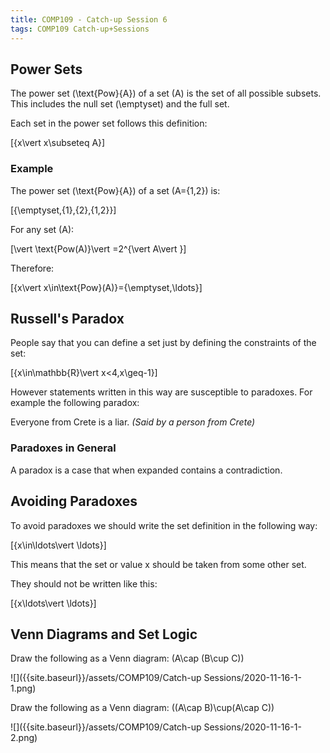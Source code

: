 ```yaml
---
title: COMP109 - Catch-up Session 6
tags: COMP109 Catch-up+Sessions
---
```

## Power Sets
The power set \(\text{Pow}\{A\}\) of a set \(A\) is the set of all possible subsets. This includes the null set \(\emptyset\) and the full set.

Each set in the power set follows this definition:

\[\{x\vert x\subseteq A\}\]

### Example
The power set \(\text{Pow}\{A\}\) of a set \(A=\{1,2\}\) is:

\[\{\emptyset,\{1\},\{2\},\{1,2\}\}\]

For any set \(A\):

\[\vert \text{Pow(A)}\vert =2^{\vert A\vert }\]

Therefore: 

\[\{x\vert x\in\text{Pow}(A)\}=\{\emptyset,\ldots\}\]

## Russell's Paradox
People say that you can define a set just by defining the constraints of the set:

\[\{x\in\mathbb{R}\vert x<4,x\geq-1\}\]

However statements written in this way are susceptible to paradoxes. For example the following paradox:

Everyone from Crete is a liar. <cite>(Said by a person from Crete)</cite>

### Paradoxes in General
A paradox is a case that when expanded contains a contradiction.

## Avoiding Paradoxes
To avoid paradoxes we should write the set definition in the following way:

\[\{x\in\ldots\vert \ldots\}\]

This means that the set or value x should be taken from some other set.

They should not be written like this:

\[\{x\ldots\vert \ldots\}\]

## Venn Diagrams and Set Logic

Draw the following as a Venn diagram: \(A\cap (B\cup C)\)

![]({{site.baseurl}}/assets/COMP109/Catch-up Sessions/2020-11-16-1-1.png)

Draw the following as a Venn diagram: \((A\cap B)\cup(A\cap C)\)

![]({{site.baseurl}}/assets/COMP109/Catch-up Sessions/2020-11-16-1-2.png)
